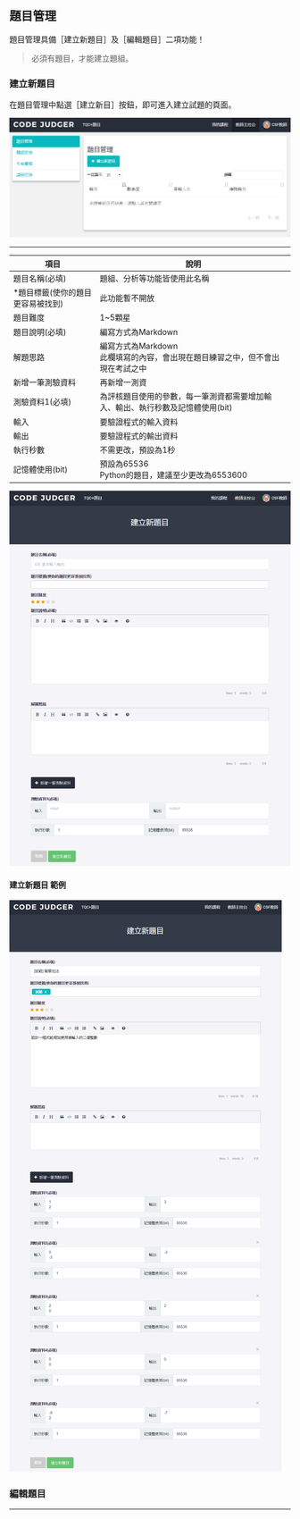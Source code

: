 ## 題目管理 ##

題目管理具備［建立新題目］及［編輯題目］二項功能！
> 必須有題目，才能建立題組。


### 建立新題目 ###

在題目管理中點選［建立新目］按鈕，即可進入建立試題的頁面。

![](/assets/cjmd02教師主控台-01-題目管理-00.png)

---

|項目                           |說明               |
|-------------------------------|-------------------|
|題目名稱(必填)|題組、分析等功能皆使用此名稱|
|*題目標籤(使你的題目更容易被找到)|此功能暫不開放|
|題目難度|1~5顆星|
|題目說明(必填)|編寫方式為Markdown|
|解題思路|編寫方式為Markdown<br>此欄填寫的內容，會出現在題目練習之中，但不會出現在考試之中|
|新增一筆測驗資料|再新增一測資|
|測驗資料1(必填)|為評核題目使用的參數，每一筆測資都需要增加輸入、輸出、執行秒數及記憶體使用(bit)|
|輸入|要驗證程式的輸入資料|
|輸出|要驗證程式的輸出資料|
|執行秒數|不需更改，預設為1秒|
|記憶體使用(bit)|預設為65536<br>Python的題目，建議至少更改為6553600|

![](/assets/cjmd02教師主控台-01-題目管理-01建立新題目-01.png)


#### 建立新題目 範例 ####


![](/assets/cjmd02教師主控台-01-題目管理-01建立新題目-02.png)

### 編輯題目 ###



---


